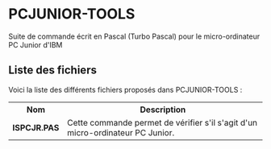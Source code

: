 # PCJUNIOR-TOOLS
Suite de commande écrit en Pascal (Turbo Pascal) pour le micro-ordinateur PC Junior d'IBM

<h2>Liste des fichiers</h2>

Voici la liste des différents fichiers proposés dans PCJUNIOR-TOOLS :

<table>
		<tr>
			<th>Nom</th>
			<th>Description</th>	
		</tr>
    <tr>
      <td><b>ISPCJR.PAS</b></td>
      <td>Cette commande permet de vérifier s'il s'agit d'un micro-ordinateur PC Junior.</td>
    </tr>
</table>
